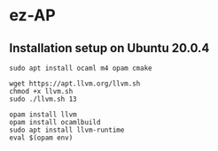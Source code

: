 # ez-AP

## Installation setup on Ubuntu 20.0.4

```
sudo apt install ocaml m4 opam cmake

wget https://apt.llvm.org/llvm.sh
chmod +x llvm.sh
sudo ./llvm.sh 13

opam install llvm
opam install ocamlbuild
sudo apt install llvm-runtime
eval $(opam env)
```
